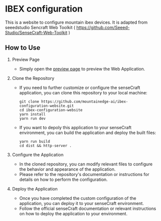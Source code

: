 # IBEX configuration 
This is a website to configure mountain ibex devices.
It is adapted from seeedstudio Sencraft Web Toolkit ( https://github.com/Seeed-Studio/SenseCraft-Web-Toolkit )

## How to Use

1. Preview Page
   - Simply open the [preview page](https://mountainedge-ai.github.io/ibex-configuration-website/) to preview the Web Application.

2. Clone the Repository
   - If you need to further customize or configure the senseCraft application, you can clone this repository to your local machine:
     ```
     git clone https://github.com/mountainedge-ai/ibex-configuration-website.git
     cd ibex-configuration-website
     yarn install
     yarn run dev
     ```
   - If you want to depoly this application to your senseCraft environment, you can build the application and deploy the built files:
     ```
     yarn run build
     cd dist && http-server .
     ``` 

3. Configure the Application
   - In the cloned repository, you can modify relevant files to configure the behavior and appearance of the application.
   - Please refer to the repository's documentation or instructions for details on how to perform the configuration.

4. Deploy the Application
   - Once you have completed the custom configuration of the application, you can deploy it to your senseCraft environment.
   - Follow the official senseCraft documentation or relevant instructions on how to deploy the application to your environment.

